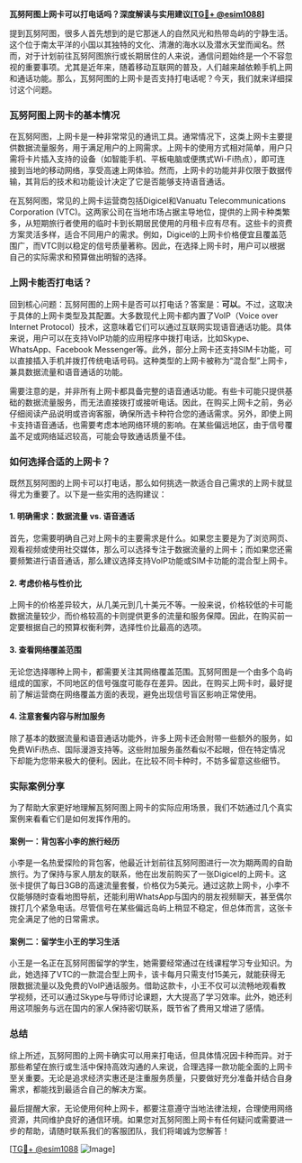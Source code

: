 **瓦努阿图上网卡可以打电话吗？深度解读与实用建议[[TG💪+ @esim1088](https://t.me/s/esim1088)]**

提到瓦努阿图，很多人首先想到的是它那迷人的自然风光和热带岛屿的宁静生活。这个位于南太平洋的小国以其独特的文化、清澈的海水以及潜水天堂而闻名。然而，对于计划前往瓦努阿图旅行或长期居住的人来说，通信问题始终是一个不容忽视的重要事项。尤其是近年来，随着移动互联网的普及，人们越来越依赖手机上网和通话功能。那么，瓦努阿图的上网卡是否支持打电话呢？今天，我们就来详细探讨这个问题。

### 瓦努阿图上网卡的基本情况

在瓦努阿图，上网卡是一种非常常见的通讯工具。通常情况下，这类上网卡主要提供数据流量服务，用于满足用户的上网需求。上网卡的使用方式相对简单，用户只需将卡片插入支持的设备（如智能手机、平板电脑或便携式Wi-Fi热点），即可连接到当地的移动网络，享受高速上网体验。然而，上网卡的功能并非仅限于数据传输，其背后的技术和功能设计决定了它是否能够支持语音通话。

在瓦努阿图，常见的上网卡运营商包括Digicel和Vanuatu Telecommunications Corporation (VTC)。这两家公司在当地市场占据主导地位，提供的上网卡种类繁多，从短期旅行者使用的临时卡到长期居民使用的月租卡应有尽有。这些卡的资费方案灵活多样，适合不同用户的需求。例如，Digicel的上网卡价格便宜且覆盖范围广，而VTC则以稳定的信号质量著称。因此，在选择上网卡时，用户可以根据自己的实际需求和预算做出明智的选择。

### 上网卡能否打电话？

回到核心问题：瓦努阿图的上网卡是否可以打电话？答案是：**可以**。不过，这取决于具体的上网卡类型及其配置。大多数现代上网卡都内置了VoIP（Voice over Internet Protocol）技术，这意味着它们可以通过互联网实现语音通话功能。具体来说，用户可以在支持VoIP功能的应用程序中拨打电话，比如Skype、WhatsApp、Facebook Messenger等。此外，部分上网卡还支持SIM卡功能，可以直接插入手机并拨打传统电话号码。这种类型的上网卡被称为“混合型”上网卡，兼具数据流量和语音通话的功能。

需要注意的是，并非所有上网卡都具备完整的语音通话功能。有些卡可能只提供基础的数据流量服务，而无法直接拨打或接听电话。因此，在购买上网卡之前，务必仔细阅读产品说明或咨询客服，确保所选卡种符合您的通话需求。另外，即使上网卡支持语音通话，也需要考虑本地网络环境的影响。在某些偏远地区，由于信号覆盖不足或网络延迟较高，可能会导致通话质量不佳。

### 如何选择合适的上网卡？

既然瓦努阿图的上网卡可以打电话，那么如何挑选一款适合自己需求的上网卡就显得尤为重要了。以下是一些实用的选购建议：

#### 1. 明确需求：数据流量 vs. 语音通话

首先，您需要明确自己对上网卡的主要需求是什么。如果您主要是为了浏览网页、观看视频或使用社交媒体，那么可以选择专注于数据流量的上网卡；而如果您还需要频繁进行语音通话，那么建议选择支持VoIP功能或SIM卡功能的混合型上网卡。

#### 2. 考虑价格与性价比

上网卡的价格差异较大，从几美元到几十美元不等。一般来说，价格较低的卡可能数据流量较少，而价格较高的卡则提供更多的流量和服务保障。因此，在购买前一定要根据自己的预算权衡利弊，选择性价比最高的选项。

#### 3. 查看网络覆盖范围

无论您选择哪种上网卡，都需要关注其网络覆盖范围。瓦努阿图是一个由多个岛屿组成的国家，不同地区的信号强度可能存在差异。因此，在购买上网卡时，最好提前了解运营商在网络覆盖方面的表现，避免出现信号盲区影响正常使用。

#### 4. 注意套餐内容与附加服务

除了基本的数据流量和语音通话功能外，许多上网卡还会附带一些额外的服务，如免费WiFi热点、国际漫游支持等。这些附加服务虽然看似不起眼，但在特定情况下却能为您带来极大的便利。因此，在比较不同卡种时，不妨多留意这些细节。

### 实际案例分享

为了帮助大家更好地理解瓦努阿图上网卡的实际应用场景，我们不妨通过几个真实案例来看看它们是如何发挥作用的。

#### 案例一：背包客小李的旅行经历

小李是一名热爱探险的背包客，他最近计划前往瓦努阿图进行一次为期两周的自助旅行。为了保持与家人朋友的联系，他在出发前购买了一张Digicel的上网卡。这张卡提供了每日3GB的高速流量套餐，价格仅为5美元。通过这款上网卡，小李不仅能够随时查看地图导航，还能利用WhatsApp与国内的朋友视频聊天，甚至偶尔拨打几个紧急电话。尽管信号在某些偏远岛屿上稍显不稳定，但总体而言，这张卡完全满足了他的日常需求。

#### 案例二：留学生小王的学习生活

小王是一名正在瓦努阿图留学的学生，她需要经常通过在线课程学习专业知识。为此，她选择了VTC的一款混合型上网卡，该卡每月只需支付15美元，就能获得无限数据流量以及免费的VoIP通话服务。借助这款卡，小王不仅可以流畅地观看教学视频，还可以通过Skype与导师讨论课题，大大提高了学习效率。此外，她还利用这项服务与远在国内的家人保持密切联系，既节省了费用又增进了感情。

### 总结

综上所述，瓦努阿图的上网卡确实可以用来打电话，但具体情况因卡种而异。对于那些希望在旅行或生活中保持高效沟通的人来说，合理选择一款功能全面的上网卡至关重要。无论是追求经济实惠还是注重服务质量，只要做好充分准备并结合自身需求，都能找到最适合自己的解决方案。

最后提醒大家，无论使用何种上网卡，都要注意遵守当地法律法规，合理使用网络资源，共同维护良好的通信环境。如果您对瓦努阿图上网卡有任何疑问或需要进一步的帮助，请随时联系我们的客服团队，我们将竭诚为您解答！

[[TG💪+ @esim1088](https://t.me/s/esim1088) ![Image](https://i.postimg.cc/4NQfJmqS/Snipaste-2025-05-13-00-14-12.png)]